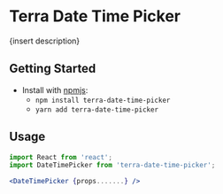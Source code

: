 # Terra Date Time Picker

{insert description}

## Getting Started

- Install with [npmjs](https://www.npmjs.com):
  - `npm install terra-date-time-picker`
  - `yarn add terra-date-time-picker`

## Usage

```jsx
import React from 'react';
import DateTimePicker from 'terra-date-time-picker';

<DateTimePicker {props.......} />
```
